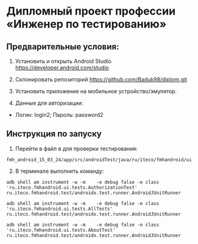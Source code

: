 # Дипломный проект профессии «Инженер по тестированию»
## Предварительные условия:
1. Установить и открыть Android Studio https://developer.android.com/studio

2. Склонировать репозиторий https://github.com/Baduk98/diplom.git

3. Установить приложение на мобильное устройство/эмулятор.

4. Данные для авторизации:

* Логин: login2; Пароль: password2
## Инструкция по запуску
1. Перейти в файл в для проверки тестирования:

```fmh_android_15_03_24/app/src/androidTest/java/ru/iteco/fmhandroid/ui```


2. В терминале выполнить команду:

```adb shell am instrument -w -m    -e debug false -e class 'ru.iteco.fmhandroid.ui.tests.AuthorizationTest' ru.iteco.fmhandroid.test/androidx.test.runner.AndroidJUnitRunner```

```adb shell am instrument -w -m    -e debug false -e class 'ru.iteco.fmhandroid.ui.tests.AllTests' ru.iteco.fmhandroid.test/androidx.test.runner.AndroidJUnitRunner```

```adb shell am instrument -w -m    -e debug false -e class 'ru.iteco.fmhandroid.ui.tests.AboutTest' ru.iteco.fmhandroid.test/androidx.test.runner.AndroidJUnitRunner```


